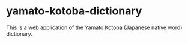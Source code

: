 # yamato-kotoba-dictionary
This is a web application of the Yamato Kotoba (Japanese native word) dictionary.
